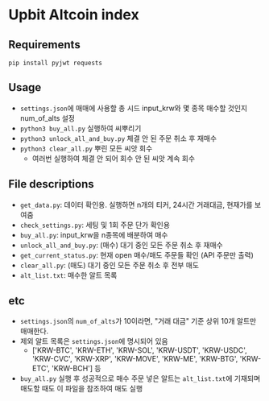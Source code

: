 # Upbit Altcoin index
## Requirements
`pip install pyjwt requests`

## Usage
- `settings.json`에 매매에 사용할 총 시드 input_krw와 몇 종목 매수할 것인지 num_of_alts 설정
- `python3 buy_all.py` 실행하여 씨뿌리기
- `python3 unlock_all_and_buy.py` 체결 안 된 주문 취소 후 재매수
- `python3 clear_all.py` 뿌린 모든 씨앗 회수
    - 여러번 실행하여 체결 안 되어 회수 안 된 씨앗 계속 회수

## File descriptions
- `get_data.py`: 데이터 확인용. 실행하면 n개의 티커, 24시간 거래대금, 현재가를 보여줌
- `check_settings.py`: 세팅 및 1회 주문 단가 확인용
- `buy_all.py`: input_krw을 n종목에 배분하여 매수
- `unlock_all_and_buy.py`: (매수) 대기 중인 모든 주문 취소 후 재매수
- `get_current_status.py`: 현재 open 매수/매도 주문들 확인 (API 주문만 출력)
- `clear_all.py`: (매도) 대기 중인 모든 주문 취소 후 전부 매도
- `alt_list.txt`: 매수한 알트 목록

## etc
- `settings.json`의 `num_of_alts`가 10이라면, "거래 대금" 기준 상위 10개 알트만 매매한다.
- 제외 알트 목록은 `settings.json`에 명시되어 있음
    - ['KRW-BTC', 'KRW-ETH', 'KRW-SOL', 'KRW-USDT', 'KRW-USDC', 'KRW-CVC', 'KRW-XRP', 'KRW-MOVE', 'KRW-ME', 'KRW-BTG', 'KRW-ETC', 'KRW-BCH'] 등
- `buy_all.py` 실행 후 성공적으로 매수 주문 넣은 알트는 `alt_list.txt`에 기재되며 매도할 때도 이 파일을 참조하여 매도 실행